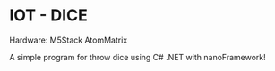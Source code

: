 # IOT - DICE 

Hardware: M5Stack AtomMatrix

A simple program for throw dice using C# .NET with nanoFramework!
